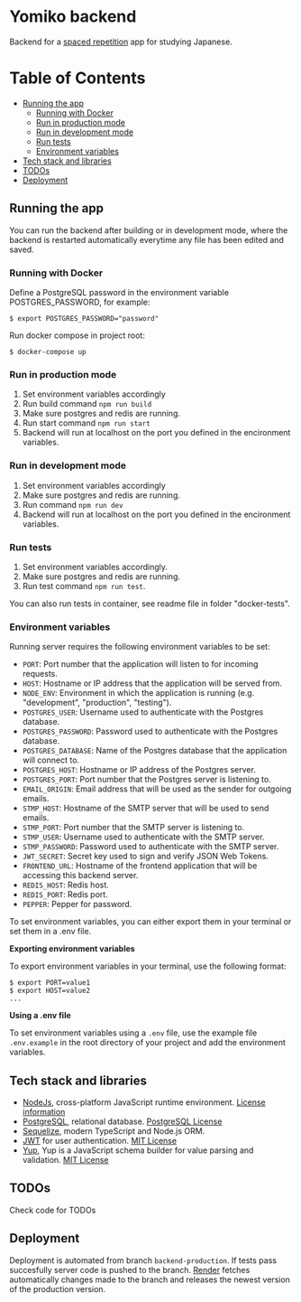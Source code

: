 # Yomiko backend

Backend for a [spaced repetition](https://en.wikipedia.org/wiki/Spaced_repetition) app for studying Japanese.

# Table of Contents

* [Running the app](#running-the-app)
    * [Running with Docker](#running-with-docker)
    * [Run in production mode](#run-in-production-mode)
    * [Run in development mode](#run-in-development-mode)
    * [Run tests](#run-tests)
    * [Environment variables](#environment-variables)
* [Tech stack and libraries](#tech-stack-and-libraries)
* [TODOs](#todos)
* [Deployment](#deployment)

## Running the app

You can run the backend after building or in development mode, where the backend is restarted automatically everytime
any file has been edited and saved.

### Running with Docker

Define a PostgreSQL password in the environment variable POSTGRES_PASSWORD, for example:
```
$ export POSTGRES_PASSWORD="password"
```
Run docker compose in project root:
```
$ docker-compose up 
```

### Run in production mode

1. Set environment variables accordingly
2. Run build command `npm run build`
3. Make sure postgres and redis are running.
4. Run start command `npm run start`
5. Backend will run at localhost on the port you defined in the encironment variables.

### Run in development mode

1. Set environment variables accordingly
2. Make sure postgres and redis are running.
3. Run command `npm run dev`
4. Backend will run at localhost on the port you defined in the encironment variables.

### Run tests

1. Set environment variables accordingly.
2. Make sure postgres and redis are running.
3. Run test command `npm run test`.

You can also run tests in container, see readme file in folder "docker-tests".

### Environment variables

Running server requires the following environment variables to be set:

* `PORT`: Port number that the application will listen to for incoming requests.
* `HOST`: Hostname or IP address that the application will be served from.
* `NODE_ENV`: Environment in which the application is running (e.g. "development", "production", "testing").
* `POSTGRES_USER`: Username used to authenticate with the Postgres database.
* `POSTGRES_PASSWORD`: Password used to authenticate with the Postgres database.
* `POSTGRES_DATABASE`: Name of the Postgres database that the application will connect to.
* `POSTGRES_HOST`: Hostname or IP address of the Postgres server.
* `POSTGRES_PORT`: Port number that the Postgres server is listening to.
* `EMAIL_ORIGIN`: Email address that will be used as the sender for outgoing emails.
* `STMP_HOST`: Hostname of the SMTP server that will be used to send emails.
* `STMP_PORT`: Port number that the SMTP server is listening to.
* `STMP_USER`: Username used to authenticate with the SMTP server.
* `STMP_PASSWORD`: Password used to authenticate with the SMTP server.
* `JWT_SECRET`: Secret key used to sign and verify JSON Web Tokens.
* `FRONTEND_URL`: Hostname of the frontend application that will be accessing this backend server.
* `REDIS_HOST`: Redis host.
* `REDIS_PORT`: Redis port.
* `PEPPER`: Pepper for password.

To set environment variables, you can either export them in your terminal or set them in a .env file.

**Exporting environment variables**

To export environment variables in your terminal, use the following format:
```
$ export PORT=value1
$ export HOST=value2
...
```

**Using a .env file**

To set environment variables using a `.env` file, use the example file `.env.example`
in the root directory of your project and add the environment variables.

## Tech stack and libraries

- [NodeJs](https://nodejs.org/en/), cross-platform JavaScript runtime environment. [License information](https://github.com/nodejs/node/blob/main/LICENSE)
- [PostgreSQL](https://www.postgresql.org/), relational database. [PostgreSQL License](https://www.postgresql.org/about/licence/)
- [Sequelize](https://sequelize.org/), modern TypeScript and Node.js ORM.
- [JWT](https://jwt.io/) for user authentication. [MIT License](https://github.com/auth0/node-jsonwebtoken/blob/HEAD/LICENSE)
- [Yup](https://www.npmjs.com/package/yup), Yup is a JavaScript schema builder for value parsing and validation. [MIT License](https://github.com/jquense/yup/blob/master/LICENSE.md)

## TODOs

Check code for TODOs

## Deployment

Deployment is automated from branch `backend-production`. If tests pass succesfully server code is pushed to the branch.
[Render](https://render.com/) fetches automatically changes made to the branch and releases the newest version of the
production version.
